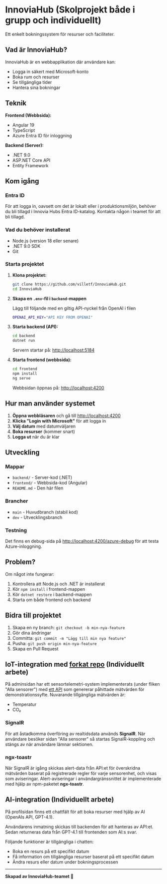 # InnoviaHub (Skolprojekt både i grupp och individuellt)

Ett enkelt bokningssystem för resurser och faciliteter.

## Vad är InnoviaHub?

InnoviaHub är en webbapplikation där användare kan:

- Logga in säkert med Microsoft-konto
- Boka rum och resurser
- Se tillgängliga tider
- Hantera sina bokningar

## Teknik

**Frontend (Webbsida):**

- Angular 19
- TypeScript
- Azure Entra ID för inloggning

**Backend (Server):**

- .NET 9.0
- ASP.NET Core API
- Entity Framework

## Kom igång

### Entra ID

För att logga in, oavsett om det är lokalt eller i produktionsmiljön, behöver du bli tillagd i Innovia Hubs Entra ID-katalog. Kontakta någon i teamet för att bli tillagd.

### Vad du behöver installerat

- Node.js (version 18 eller senare)
- .NET 9.0 SDK
- Git

### Starta projektet

1. **Klona projektet:**

   ```bash
   git clone https://github.com/villetf/InnoviaHub.git
   cd InnoviaHub
   ```

2. **Skapa en `.env`-fil i `backend`-mappen**

   Lägg till följande med en giltig API-nyckel från OpenAI i filen

   ```bash
   OPENAI_API_KEY="API KEY FROM OPENAI"
   ```

3. **Starta backend (API):**

   ```bash
   cd backend
   dotnet run
   ```

   Servern startar på: <http://localhost:5184>

4. **Starta frontend (webbsida):**

   ```bash
   cd frontend
   npm install
   ng serve
   ```

   Webbsidan öppnas på: <http://localhost:4200>

## Hur man använder systemet

1. **Öppna webbläsaren** och gå till <http://localhost:4200>
2. **Klicka "Login with Microsoft"** för att logga in
3. **Välj datum** med datumväljaren
4. **Boka resurser** (kommer snart)
5. **Logga ut** när du är klar

## Utveckling

### Mappar

- `backend/` - Server-kod (.NET)
- `frontend/` - Webbsida-kod (Angular)
- `README.md` - Den här filen

### Brancher

- `main` - Huvudbranch (stabil kod)
- `dev` - Utvecklingsbranch

### Testning

Det finns en debug-sida på <http://localhost:4200/azure-debug> för att testa Azure-inloggning.

## Problem?

Om något inte fungerar:

1. Kontrollera att Node.js och .NET är installerat
2. Kör `npm install` i frontend-mappen
3. Kör `dotnet restore` i backend-mappen
4. Starta om både frontend och backend

## Bidra till projektet

1. Skapa en ny branch: `git checkout -b min-nya-feature`
2. Gör dina ändringar
3. Committa: `git commit -m "Lägg till min nya feature"`
4. Pusha: `git push origin min-nya-feature`
5. Skapa en Pull Request

## IoT-integration med [forkat repo](https://github.com/Ksakiko/innovia-iot) (Individuellt arbete)

På adminsidan har ett sensortelemetri-system implementerats (under fliken "Alla sensorer") med [ett API](https://github.com/Ksakiko/innovia-iot) som genererar påhittade mätvärden för demonstrationssyfte. Nuvarande tillgängliga mätvärden är:

- Temperatur
- CO₂

### SignalR

För att åstadkomma överföring av realtidsdata används **SignalR**. När användare besöker sidan "Alla sensorer" så startas SignalR-koppling och stängs av när användare lämnar sektionen.

### ngx-toastr

När SignalR är igång skickas alert-data från API:et för överskridna mätvärden baserat på registrerade regler för varje sensorenhet, och visas som aviseringar. Alert-aviseringar i användargränssnittet är implementerade med hjälp av npm-paketet **ngx-toastr**.

## AI-integration (Individuellt arbete)

På profilsidan finns ett chattfält för att boka resurser med hjälp av AI (OpenAIs API, GPT-4.1).

Användarens inmatning skickas till backenden för att hanteras av API:et. Sedan returneras data från GPT-4.1 till frontenden som AI:s svar.

Följande funktioner är tillgängliga i chatten:

- Boka en resurs på ett specifikt datum
- Få information om tillgängliga resurser baserat på ett specifikt datum
- Ändra resurs eller datum under bokningsprocessen

---

**Skapad av InnoviaHub-teamet** 🚀
